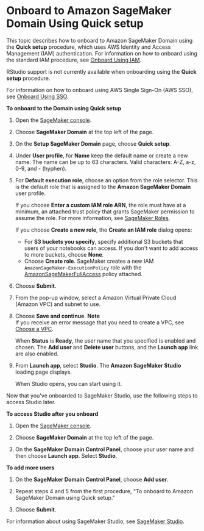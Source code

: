 # Onboard to Amazon SageMaker Domain Using Quick setup<a name="onboard-quick-start"></a>

This topic describes how to onboard to Amazon SageMaker Domain using the **Quick setup** procedure, which uses AWS Identity and Access Management \(IAM\) authentication\. For information on how to onboard using the standard IAM procedure, see [Onboard Using IAM](onboard-iam.md)\.

RStudio support is not currently available when onboarding using the **Quick setup** procedure\.

For information on how to onboard using AWS Single Sign\-On \(AWS SSO\), see [Onboard Using SSO](onboard-sso-users.md)\.

**To onboard to the Domain using **Quick setup****

1. Open the [SageMaker console](https://console.aws.amazon.com/sagemaker/)\.

1. Choose **SageMaker Domain** at the top left of the page\.

1. On the **Setup SageMaker Domain** page, choose **Quick setup**\.

1. Under **User profile**, for **Name** keep the default name or create a new name\. The name can be up to 63 characters\. Valid characters: A\-Z, a\-z, 0\-9, and \- \(hyphen\)\. 

1. For **Default execution role**, choose an option from the role selector\. This is the default role that is assigned to the **Amazon SageMaker Domain** user profile\.

   If you choose **Enter a custom IAM role ARN**, the role must have at a minimum, an attached trust policy that grants SageMaker permission to assume the role\. For more information, see [SageMaker Roles](sagemaker-roles.md)\.

   If you choose **Create a new role**, the **Create an IAM role** dialog opens:
   + For **S3 buckets you specify**, specify additional S3 buckets that users of your notebooks can access\. If you don't want to add access to more buckets, choose **None**\.
   + Choose **Create role**\. SageMaker creates a new IAM `AmazonSageMaker-ExecutionPolicy` role with the [AmazonSageMakerFullAccess](https://console.aws.amazon.com/iam/home?#/policies/arn:aws:iam::aws:policy/AmazonSageMakerFullAccess) policy attached\.

1. Choose **Submit**\.

1. From the pop\-up window, select a Amazon Virtual Private Cloud \(Amazon VPC\) and subnet to use\.

1. Choose **Save and continue**\.
**Note**  
If you receive an error message that you need to create a VPC, see [Choose a VPC](onboard-vpc.md)\.

   When **Status** is **Ready**, the user name that you specified is enabled and chosen\. The **Add user** and **Delete user** buttons, and the **Launch app** link are also enabled\.

1. From **Launch app**, select **Studio**\. The **Amazon SageMaker Studio** loading page displays\.

   When Studio opens, you can start using it\.

Now that you've onboarded to SageMaker Studio, use the following steps to access Studio later\.

**To access Studio after you onboard**

1. Open the [SageMaker console](https://console.aws.amazon.com/sagemaker/)\.

1. Choose **SageMaker Domain** at the top left of the page\.

1. On the ****SageMaker Domain** Control Panel**, choose your user name and then choose **Launch app**\. Select **Studio**\.

**To add more users**

1. On the ****SageMaker Domain** Control Panel**, choose **Add user**\.

1. Repeat steps 4 and 5 from the first procedure, "To onboard to Amazon SageMaker Domain using Quick setup\."

1. Choose **Submit**\.

For information about using SageMaker Studio, see [SageMaker Studio](studio.md)\.